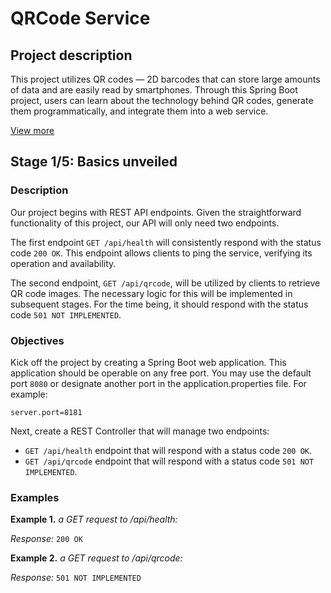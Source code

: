 # QRCode Service

## Project description

This project utilizes QR codes — 2D barcodes that can store large amounts of data and are easily read by smartphones. Through this Spring Boot project, users can learn about the technology behind QR codes, generate them programmatically, and integrate them into a web service.

[View more](https://hyperskill.org/projects/385)


## Stage 1/5: Basics unveiled

### Description

Our project begins with REST API endpoints. Given the straightforward functionality of this project, our API will only need two endpoints.

The first endpoint `GET /api/health` will consistently respond with the status code `200 OK`. This endpoint allows clients to ping the service, verifying its operation and availability.

The second endpoint, `GET /api/qrcode`, will be utilized by clients to retrieve QR code images. The necessary logic for this will be implemented in subsequent stages. For the time being, it should respond with the status code `501 NOT IMPLEMENTED`.

### Objectives

Kick off the project by creating a Spring Boot web application. This application should be operable on any free port. You may use the default port `8080` or designate another port in the application.properties file. For example:
```text
server.port=8181
```

Next, create a REST Controller that will manage two endpoints:

- `GET /api/health` endpoint that will respond with a status code `200 OK`.
- `GET /api/qrcode` endpoint that will respond with a status code `501 NOT IMPLEMENTED`.

### Examples

**Example 1.** *a GET request to /api/health:*

*Response:* `200 OK`

**Example 2.** *a GET request to /api/qrcode:*

*Response:* `501 NOT IMPLEMENTED`
